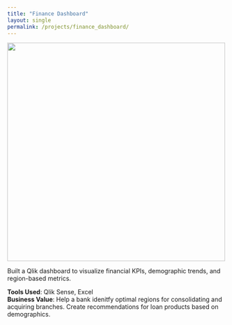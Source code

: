 ```yaml
---
title: "Finance Dashboard"
layout: single
permalink: /projects/finance_dashboard/
---
```


<img src="_assets/images/finance_dashboard/Screenshot 2025-06-22 at 9.53.17 PM.png" width="500">

Built a Qlik dashboard to visualize financial KPIs, demographic trends, and region-based metrics.

**Tools Used**: Qlik Sense, Excel  
**Business Value**: Help a bank idenitfy optimal regions for consolidating and acquiring branches. Create recommendations for loan products based on demographics.

